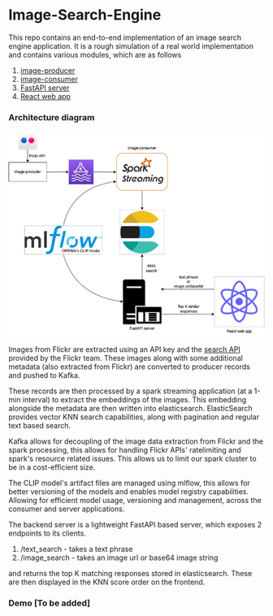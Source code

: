 # Image-Search-Engine

This repo contains an end-to-end implementation of an image search engine application.
It is a rough simulation of a real world implementation and contains various modules, which are as follows

1. [image-producer](image-producer/README.md)
2. [image-consumer](image-consumer/README.md)
3. [FastAPI server](server/README.md)
4. [React web app](client/README.md)

### Architecture diagram

<div style="text-align:center">
    <img src="imgs/architecture.jpg" alt="architecture">
</div>

Images from Flickr are extracted using an API key and the
[search API](https://www.flickr.com/services/api/flickr.photos.search.html) provided by the Flickr team.
These images along with some additional metadata (also extracted from Flickr) are converted to producer records
and pushed to Kafka.

These records are then processed by a spark streaming application (at a 1-min interval) to extract the embeddings
of the images. This embedding alongside the metadata are then written into elasticsearch.
ElasticSearch provides vector KNN search capabilities, along with pagination and regular text based search.

Kafka allows for decoupling of the image data extraction from Flickr and the spark processing, this
allows for handling Flickr APIs' ratelimiting and spark's resource related issues.
This allows us to limit our spark cluster to be in a cost-efficient size.

The CLIP model's artifact files are managed using mlflow, this allows for better versioning of the models and enables
model registry capabilities. Allowing for efficient model usage, versioning and
management, across the consumer and server applications.

The backend server is a lightweight FastAPI based server, which exposes 2 endpoints to its clients.

1. /text_search - takes a text phrase
2. /image_search - takes an image url or base64 image string

and returns the top K matching responses stored in elasticsearch. These are then displayed in
the KNN score order on the frontend.

### Demo [To be added]
